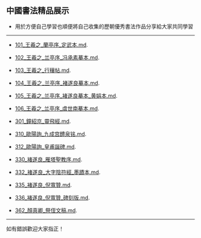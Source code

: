 ## 中國書法精品展示

* 用於方便自己學習也順便將自己收集的歷朝優秀書法作品分享給大家共同學習
--- 
* [101_王羲之_蘭亭序_定武本.md](101_王羲之_蘭亭序_定武本.md "王羲之_蘭亭序_定武本"). 
* [102_王羲之_兰亭序_冯承素摹本.md](102_王羲之_兰亭序_冯承素摹本.md "王羲之_兰亭序_冯承素摹本"). 
* [103_王羲之_行穰帖.md](103_王羲之_行穰帖.md "王羲之_行穰帖"). 
* [104_王羲之_兰亭序_褚遂良摹本.md](104_王羲之_兰亭序_褚遂良摹本.md "王羲之_兰亭序_褚遂良摹本"). 
* [105_王羲之_兰亭序_褚遂良摹本_黄娟本.md](105_王羲之_兰亭序_褚遂良摹本_黄娟本.md "王羲之_兰亭序_褚遂良摹本（黄娟本）"). 
* [106_王羲之_兰亭序_虞世南摹本.md](106_王羲之_兰亭序_虞世南摹本.md "王羲之_兰亭序_虞世南摹本"). 

* [301_鐘紹京_靈飛經.md](301_鐘紹京_靈飛經.md "鐘紹京_靈飛經"). 

* [310_歐陽詢_九成宫醴泉铭.md](310_歐陽詢_九成宫醴泉铭.md "欧阳询_九成宫醴泉铭（故宮藏版本）"). 
* [312_歐陽詢_皇甫誕碑.md](312_歐陽詢_皇甫誕碑.md "歐陽詢_皇甫誕碑（宋拓本）"). 

* [330_褚遂良_雁塔聖教序.md](330_褚遂良_雁塔聖教序.md "褚遂良_雁塔聖教序"). 
* [332_褚遂良_大字陰符經_墨蹟本.md](332_褚遂良_大字陰符經_墨蹟本.md "褚遂良_大字陰符經（墨蹟本）"). 
* [335_褚遂良_倪寬贊.md](335_褚遂良_倪寬贊.md "褚遂良_倪寬贊"). 
* [336_褚遂良_倪寬贊_碑刻版.md](336_褚遂良_倪寬贊_碑刻版.md "褚遂良_倪寬贊（碑刻版）"). 

* [362_顏真卿_祭侄文稿.md](362_顏真卿_祭侄文稿.md "顏真卿_祭侄文稿"). 

---
如有錯誤歡迎大家指正！